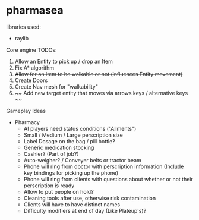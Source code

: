 # pharmasea


libraries used: 
- raylib


Core engine TODOs:
1. Allow an Entity to pick up / drop an Item
2. ~~Fix A* algorithm~~
3. ~~Allow for an Item to be walkable or not (influences Entity movement)~~
4. Create Doors
5. Create Nav mesh for "walkability"
6. ~~ Add new target entity that moves via arrows keys / alternative keys ~~

Gameplay Ideas
- Pharmacy
    - AI players need status conditions ("Ailments")
    - Small / Medium / Large perscription size
    - Label Dosage on the bag / pill bottle?
    - Generic medication stocking
    - Cashier? (Part of job?)
    - Auto-weigher? / Conveyer belts or tractor beam
    - Phone will ring from doctor with perscription information (Include key bindings for picking up the phone)
    - Phone will ring from clients with questions about whether or not their perscription is ready
    - Allow to put people on hold?
    - Cleaning tools after use, otherwise risk contamination
    - Clients will have to have distinct names
    - Difficulty modifiers at end of day (Like Plateup's)?
